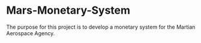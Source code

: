 # Mars-Monetary-System
The purpose for this project is to develop a monetary system for the Martian Aerospace Agency.
